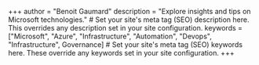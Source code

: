 +++
author = "Benoit Gaumard"
description = "Explore insights and tips on Microsoft technologies." # Set your site's meta tag (SEO) description here. This overrides any description set in your site configuration.
keywords = ["Microsoft", "Azure", "Infrastructure", "Automation", "Devops", "Infrastructure", Governance] # Set your site's meta tag (SEO) keywords here. These override any keywords set in your site configuration.
+++
